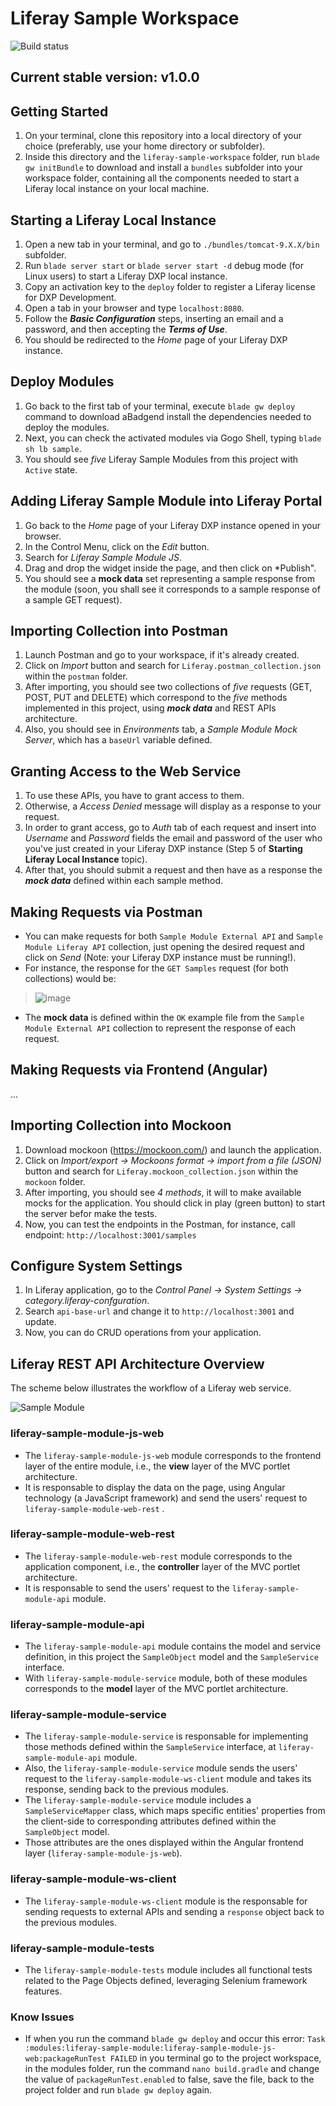 # Liferay Sample Workspace

![Build status](https://github.com/rafoli/liferay-sample-workspace/actions/workflows/gradle.yml/badge.svg?branch=main)

## Current stable version: v1.0.0

## Getting Started
1. On your terminal, clone this repository into a local directory of your choice (preferably, use your home directory or subfolder).
2. Inside this directory and the `liferay-sample-workspace` folder, run `blade gw initBundle` to download and install a `bundles` subfolder into your workspace folder, containing all the components needed to start a Liferay local instance on your local machine.

## Starting a Liferay Local Instance
1. Open a new tab in your terminal, and go to `./bundles/tomcat-9.X.X/bin` subfolder.
2. Run `blade server start` or `blade server start -d` debug mode (for Linux users) to start a Liferay DXP local instance.
4. Copy an activation key to the `deploy` folder to register a Liferay license for DXP Development.
5. Open a tab in your browser and type `localhost:8080`.
6. Follow the ***Basic Configuration*** steps, inserting an email and a password, and then accepting the ***Terms of Use***.
7. You should be redirected to the *Home* page of your Liferay DXP instance.

## Deploy Modules
1. Go back to the first tab of your terminal, execute `blade gw deploy` command to download aBadgend install the dependencies needed to deploy the modules.
2. Next, you can check the activated modules via Gogo Shell, typing `blade sh lb sample`.
3. You should see *five* Liferay Sample Modules from this project with `Active` state.

## Adding Liferay Sample Module into Liferay Portal
1. Go back to the *Home* page of your Liferay DXP instance opened in your browser.
2. In the Control Menu, click on the *Edit* button.
3. Search for *Liferay Sample Module JS*.
4. Drag and drop the widget inside the page, and then click on *Publish".
5. You should see a **mock data** set representing a sample response from the module (soon, you shall see it corresponds to a sample response of a sample GET request).

## Importing Collection into Postman
1. Launch Postman and go to your workspace, if it's already created.
2. Click on *Import* button and search for `Liferay.postman_collection.json` within the `postman` folder. 
3. After importing, you should see two collections of *five* requests (GET, POST, PUT and DELETE) which correspond to the *five* methods implemented in this project, using ***mock data*** and REST APIs architecture.
4. Also, you should see in *Environments* tab, a *Sample Module Mock Server*, which has a `baseUrl` variable defined.

## Granting Access to the Web Service
1. To use these APIs, you have to grant access to them. 
2. Otherwise, a *Access Denied* message will display as a response to your request. 
3. In order to grant access, go to *Auth* tab of each request and insert into *Username* and *Password* fields the email and password of the user who you've just created in your Liferay DXP instance (Step 5 of **Starting Liferay Local Instance** topic).
4. After that, you should submit a request and then have as a response the ***mock data*** defined within each sample method.

## Making Requests via Postman
* You can make requests for both `Sample Module External API` and `Sample Module Liferay API` collection, just opening the desired request and click on *Send* (Note: your Liferay DXP instance must be running!).
* For instance, the response for the `GET Samples` request (for both collections) would be:

> ![image](https://user-images.githubusercontent.com/83607914/122273806-3bf2bc00-ceb8-11eb-89eb-32212b161c5d.png)

* The **mock data** is defined within the `OK` example file from the `Sample Module External API` collection to represent the response of each request.

## Making Requests via Frontend (Angular)
...


## Importing Collection into Mockoon
1. Download mockoon (https://mockoon.com/) and launch the application.
2. Click on *Import/export -> Mockoons format -> import from a file (JSON)* button and search for `Liferay.mockoon_collection.json` within the `mockoon` folder. 
3. After importing, you should see *4 methods*, it will to make available mocks for the application. You should click in play (green button) to start the server befor make the tests.
4. Now, you can test the endpoints in the Postman, for instance, call endpoint: `http://localhost:3001/samples`

## Configure System Settings
1. In Liferay application, go to the *Control Panel -> System Settings -> category.liferay-confguration*.
2. Search `api-base-url` and change it to `http://localhost:3001` and update.
3. Now, you can do CRUD operations from your application.

## Liferay REST API Architecture Overview
The scheme below illustrates the workflow of a Liferay web service.

![Sample Module](https://user-images.githubusercontent.com/83607914/122243070-34241f00-ce9a-11eb-87bf-9c563813cb2a.png)

### liferay-sample-module-js-web
* The `liferay-sample-module-js-web` module corresponds to the frontend layer of the entire module, i.e., the **view** layer of the MVC portlet architecture. 
* It is responsable to display the data on the page, using Angular technology (a JavaScript framework) and send the users' request to `liferay-sample-module-web-rest` .

### liferay-sample-module-web-rest
* The `liferay-sample-module-web-rest` module corresponds to the application component, i.e., the **controller** layer of the MVC portlet architecture. 
* It is responsable to send the users' request to the `liferay-sample-module-api` module.

### liferay-sample-module-api
* The `liferay-sample-module-api` module contains the model and service definition, in this project the `SampleObject` model and the `SampleService` interface.
* With `liferay-sample-module-service` module, both of these modules corresponds to the **model** layer of the MVC portlet architecture.

### liferay-sample-module-service
* The `liferay-sample-module-service` is responsable for implementing those methods defined within the `SampleService` interface, at `liferay-sample-module-api` module. 
* Also, the `liferay-sample-module-service` module sends the users' request to the `liferay-sample-module-ws-client` module and takes its response, sending back to the previous modules.
* The `liferay-sample-module-service` module includes a `SampleServiceMapper` class, which maps specific entities' properties from the client-side to corresponding attributes defined within the `SampleObject` model.
* Those attributes are the ones displayed within the Angular frontend layer (`liferay-sample-module-js-web`).

### liferay-sample-module-ws-client
* The `liferay-sample-module-ws-client` module is the responsable for sending requests to external APIs and sending a `response` object back to the previous modules.

### liferay-sample-module-tests
* The `liferay-sample-module-tests` module includes all functional tests related to the Page Objects defined, leveraging Selenium framework features.

### Know Issues
* If when you run the command `blade gw deploy` and occur this error: `Task :modules:liferay-sample-module:liferay-sample-module-js-web:packageRunTest FAILED`
in you terminal go to the project workspace, in the modules folder, run the command `nano build.gradle` and change the value of `packageRunTest.enabled` to false, save the file, back to the project folder and run `blade gw deploy` again.




